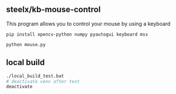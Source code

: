 ## steelx/kb-mouse-control

This program allows you to control your mouse by using a keyboard

```
pip install opencv-python numpy pyautogui keyboard mss

python mouse.py
```

## local build

```bash
./local_build_test.bat
# deactivate venv after test
deactivate
```
